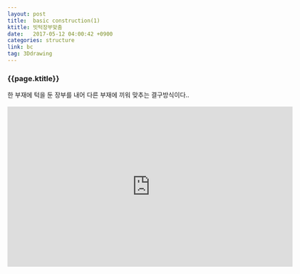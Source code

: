 ```yaml
---
layout: post
title:  basic construction(1)
ktitle: 빗턱장부맞춤
date:   2017-05-12 04:00:42 +0900
categories: structure
link: bc
tag: 3Ddrawing
---
```


<div style="width:900px; margin:0px auto">

<h3>
	{{page.ktitle}}
</h3>

<p style="line-height: 160%">한 부재에 턱을 둔 장부를 내어 다른 부재에 끼워 맞추는 결구방식이다..</p>	
</div>	

<iframe width="640" height="360" src="https://www.youtube.com/embed/stHZJXOOYA8" frameborder="0" gesture="media" allow="encrypted-media" allowfullscreen></iframe>